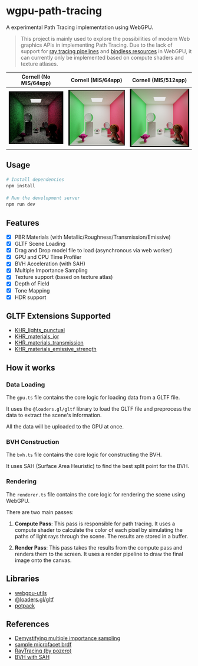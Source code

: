 # wgpu-path-tracing

A experimental Path Tracing implementation using WebGPU.

> This project is mainly used to explore the possibilities of modern Web graphics APIs in implementing Path Tracing. Due to the lack of support for [ray tracing pipelines](https://github.com/gpuweb/gpuweb/issues/535) and [bindless resources](https://github.com/gpuweb/gpuweb/issues/380) in WebGPU, it can currently only be implemented based on compute shaders and texture atlases.

| Cornell (No MIS/64spp)                                            | Cornell (MIS/64spp)                                    | Cornell (MIS/512spp)                                     |
| ----------------------------------------------------------------- | ------------------------------------------------------ | -------------------------------------------------------- |
| ![CornellBox (No MIS/64spp)](/docs/img/cornell_64spp_mis_off.png) | ![CornellBox (MIS/64spp)](/docs/img/cornell_64spp.png) | ![CornellBox (MIS/512spp)](/docs/img/cornell_512spp.png) |

## Usage

```bash
# Install dependencies
npm install

# Run the development server
npm run dev
```

## Features

- [x] PBR Materials (with Metallic/Roughness/Transmission/Emissive)
- [x] GLTF Scene Loading
- [x] Drag and Drop model file to load (asynchronous via web worker)
- [x] GPU and CPU Time Profiler
- [x] BVH Acceleration (with SAH)
- [x] Multiple Importance Sampling
- [x] Texture support (based on texture atlas)
- [x] Depth of Field
- [x] Tone Mapping
- [x] HDR support

## GLTF Extensions Supported

- [KHR_lights_punctual](https://github.com/KhronosGroup/glTF/blob/main/extensions/2.0/Khronos/KHR_lights_punctual/README.md)
- [KHR_materials_ior](https://github.com/KhronosGroup/glTF/blob/main/extensions/2.0/Khronos/KHR_materials_ior/README.md)
- [KHR_materials_transmission](https://github.com/KhronosGroup/glTF/blob/main/extensions/2.0/Khronos/KHR_materials_transmission/README.md)
- [KHR_materials_emissive_strength](https://github.com/KhronosGroup/glTF/blob/main/extensions/2.0/Khronos/KHR_materials_emissive_strength/README.md)

## How it works

### Data Loading

The `gpu.ts` file contains the core logic for loading data from a GLTF file.

It uses the `@loaders.gl/gltf` library to load the GLTF file and preprocess the data to extract the scene's information.

All the data will be uploaded to the GPU at once.

### BVH Construction

The `bvh.ts` file contains the core logic for constructing the BVH.

It uses SAH (Surface Area Heuristic) to find the best split point for the BVH.

### Rendering

The `renderer.ts` file contains the core logic for rendering the scene using WebGPU.

There are two main passes:

1. **Compute Pass**: This pass is responsible for path tracing. It uses a compute shader to calculate the color of each pixel by simulating the paths of light rays through the scene. The results are stored in a buffer.

2. **Render Pass**: This pass takes the results from the compute pass and renders them to the screen. It uses a render pipeline to draw the final image onto the canvas.

## Libraries

- [webgpu-utils](https://github.com/greggman/webgpu-utils)
- [@loaders.gl/gltf](https://www.npmjs.com/package/@loaders.gl/gltf)
- [potpack](https://github.com/mapbox/potpack)

## References

- [Demystifying multiple importance sampling](https://lisyarus.github.io/blog/posts/multiple-importance-sampling.html#section-monte-carlo-integration)
- [sample microfacet brdf](https://agraphicsguynotes.com/posts/sample_microfacet_brdf/)
- [RayTracing (by pozero)](https://github.com/pozero/RayTracing)
- [BVH with SAH](https://www.cnblogs.com/lookof/p/3546320.html)
